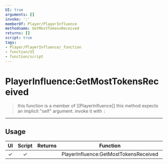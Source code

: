 ```yaml
---
UI: true
arguments: []
invoke: ':'
memberOf: Player/PlayerInfluence
methodname: GetMostTokensReceived
returns: []
script: true
tags:
- Player/PlayerInfluence/_function
- function/UI
- function/script
---
```

# PlayerInfluence:GetMostTokensReceived
> this function is a member of [[PlayerInfluence]]
> this method expects an implicit "self" argument. invoke it with `:`
-----
## Usage
|  UI | Script | Returns | Function | Arguments |
|:---:|:------:|-------:|:--------:|:---------|
|✓|✓||PlayerInfluence:GetMostTokensReceived||

